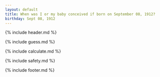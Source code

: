```yaml
---
layout: default
title: When was I or my baby conceived if born on September 08, 1912?
birthday: Sept 08, 1912
---
```


{% include header.md %}

{% include guess.md %}

{% include calculate.md %}

{% include safety.md %}

{% include footer.md %}



